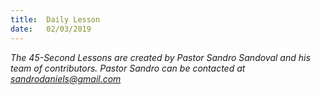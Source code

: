 ```yaml
---
title:  Daily Lesson
date:   02/03/2019
---
```


*The 45-Second Lessons are created by Pastor Sandro Sandoval and his team of contributors.  Pastor Sandro can be contacted at sandrodaniels@gmail.com*
